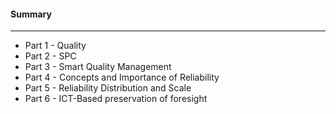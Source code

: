 #### Summary

---

* Part 1 - Quality
* Part 2 - SPC
* Part 3 - Smart Quality Management
* Part 4 - Concepts and Importance of Reliability
* Part 5 - Reliability Distribution and Scale
* Part 6 - ICT-Based preservation of foresight
